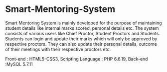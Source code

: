 # Smart-Mentoring-System
Smart Mentoring System is mainly developed for the purpose of maintaining student details like internal marks scored, 
personal details etc. The system consists of various users like Chief Proctor, Student Proctors and Students.
Students can login and update their marks which will only be approved by respective proctors. 
They can also update their personal details, outcome of their meetings with their respective proctors etc.

Front-end : HTML5-CSS3,
Scripting Language : PHP 6.6.19,
Back-end :MySQL 5.7.11 
